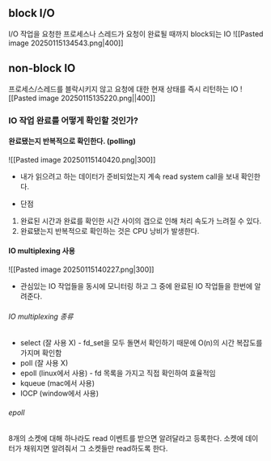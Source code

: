 ## block I/O
I/O 작업을 요청한 프로세스나 스레드가 요청이 완료될 때까지 block되는 IO
![[Pasted image 20250115134543.png|400]]
## non-block IO
프로세스/스레드를 블락시키지 않고 요청에 대한 현재 상태를 즉시 리턴하는 IO
![[Pasted image 20250115135220.png||400]]

### IO 작업 완료를 어떻게 확인할 것인가?
#### 완료됐는지 반복적으로 확인한다. (polling)
![[Pasted image 20250115140420.png|300]]
- 내가 읽으려고 하는 데이터가 준비되었는지 계속 read system call을 보내 확인한다.

- 단점
1. 완료된 시간과 완료를 확인한 시간 사이의 갭으로 인해 처리 속도가 느려질 수 있다.
2. 완료됐는지 반복적으로 확인하는 것은 CPU 낭비가 발생한다.
#### IO multiplexing 사용
![[Pasted image 20250115140227.png|300]]
- 관심있는 IO 작업들을 동시에 모니터링 하고 그 중에 완료된 IO 작업들을 한번에 알려준다.
###### IO multiplexing 종류
- select (잘 사용 X) - fd_set을 모두 돌면서 확인하기 때문에 O(n)의 시간 복잡도를 가지며 확인함
- poll (잘 사용 X)
- epoll (linux에서 사용) - fd 목록을 가지고 직접 확인하여 효율적임
- kqueue (mac에서 사용)
- IOCP (window에서 사용)
###### epoll
8개의 소켓에 대해 하나라도 read 이벤트를 받으면 알려달라고 등록한다.
소켓에 데이터가 채워지면 알려줘서 그 소켓들만 read하도록 한다.
